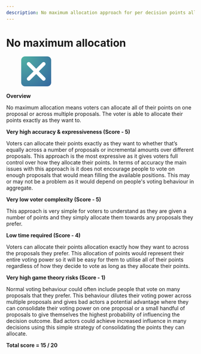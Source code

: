 ```yaml
---
description: No maximum allocation approach for per decision points allocation approaches
---
```


# No maximum allocation

<div align="left"><figure><img src="../../../../.gitbook/assets/maximum-points-none.png" alt="" width="80"><figcaption></figcaption></figure></div>

**Overview**

No maximum allocation means voters can allocate all of their points on one proposal or across multiple proposals. The voter is able to allocate their points exactly as they want to.



**Very high accuracy & expressiveness (Score - 5)**

Voters can allocate their points exactly as they want to whether that’s equally across a number of proposals or incremental amounts over different proposals. This approach is the most expressive as it gives voters full control over how they allocate their points. In terms of accuracy the main issues with this approach is it does not encourage people to vote on enough proposals that would mean filling the available positions. This may or may not be a problem as it would depend on people's voting behaviour in aggregate.



**Very low voter complexity (Score - 5)**

This approach is very simple for voters to understand as they are given a number of points and they simply allocate them towards any proposals they prefer.



**Low time required (Score - 4)**

Voters can allocate their points allocation exactly how they want to across the proposals they prefer. This allocation of points would represent their entire voting power so it will be easy for them to utilise all of their points regardless of how they decide to vote as long as they allocate their points.



**Very high game theory risks (Score - 1)**

Normal voting behaviour could often include people that vote on many proposals that they prefer. This behaviour dilutes their voting power across multiple proposals and gives bad actors a potential advantage where they can consolidate their voting power on one proposal or a small handful of proposals to give themselves the highest probability of influencing the decision outcome. Bad actors could achieve increased influence in many decisions using this simple strategy of consolidating the points they can allocate.



**Total score = 15 / 20**
